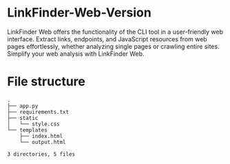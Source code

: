 # LinkFinder-Web-Version
LinkFinder Web offers the functionality of the CLI tool in a user-friendly web interface. Extract links, endpoints, and JavaScript resources from web pages effortlessly, whether analyzing single pages or crawling entire sites. Simplify your web analysis with LinkFinder Web.

# File structure 
    .
    ├── app.py
    ├── requirements.txt
    ├── static
    │   └── style.css
    └── templates
        ├── index.html
        └── output.html
    
    3 directories, 5 files
